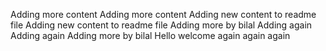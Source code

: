 Adding more content
Adding more content
Adding new content to readme file 
Adding new content to readme file 
Adding more by bilal
Adding again
Adding again
Adding more by bilal
Hello welcome again
again
again
